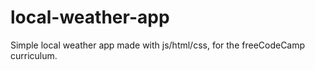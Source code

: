 # local-weather-app
Simple local weather app made with js/html/css, for the freeCodeCamp curriculum.
